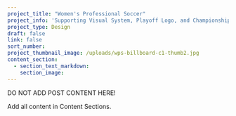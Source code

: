 ```yaml
---
project_title: "Women's Professional Soccer"
project_info: 'Supporting Visual System, Playoff Logo, and Championship Logo'
project_type: Design
draft: false
link: false
sort_number:
project_thumbnail_image: /uploads/wps-billboard-c1-thumb2.jpg
content_section:
  - section_text_markdown:
    section_image:
---
```



DO NOT ADD POST CONTENT HERE!

Add all content in Content Sections.